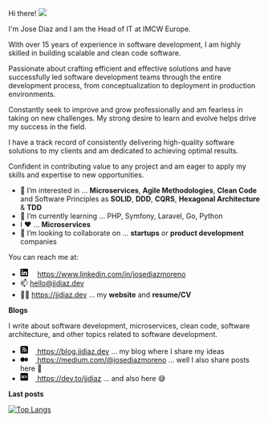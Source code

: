 Hi there! <a href="https://jjdiaz.dev/"><img src="https://media.giphy.com/media/hvRJCLFzcasrR4ia7z/giphy.gif" width="5%"></a>

I'm Jose Diaz and I am the Head of IT at IMCW Europe.

With over 15 years of experience in software development, I am highly skilled in building scalable and clean code software.

Passionate about crafting efficient and effective solutions and have successfully led software development teams through the entire development process, from conceptualization to deployment in production environments.

Constantly seek to improve and grow professionally and am fearless in taking on new challenges. My strong desire to learn and evolve helps drive my success in the field.

I have a track record of consistently delivering high-quality software solutions to my clients and am dedicated to achieving optimal results.

Confident in contributing value to any project and am eager to apply my skills and expertise to new opportunities.

- 👀 I’m interested in ... **Microservices**, **Agile Methodologies**, **Clean Code** and Software Principles as **SOLID**, **DDD**, **CQRS**, **Hexagonal Architecture** & **TDD**
- 🌱 I’m currently learning ... PHP, Symfony, Laravel, Go, Python
- I :heart: ... **Microservices**
- 💞️ I’m looking to collaborate on ... **startups** or **product development** companies

You can reach me at:
- <img src="/icon/linkedin-black.svg#gh-light-mode-only" width="15"/><img src="/icon/linkedin-white.svg#gh-dark-mode-only" width="15"/> <a href="https://www.linkedin.com/in/josediazmoreno/" target="_blank">https://www.linkedin.com/in/josediazmoreno</a>
- 📫 <a href="mailto:hello@jjdiaz.dev" target="_blank">hello@jjdiaz.dev</a>
- 👨‍💻 https://jjdiaz.dev ... my **website** and **resume/CV**

**Blogs**

I write about software development, microservices, clean code, software architecture, and other topics related to software development.

- <img src="/icon/blog-black.svg#gh-light-mode-only" width="15"/><img src="/icon/blog-white.svg#gh-dark-mode-only" width="15"/><a href="https://blog.jjdiaz.dev" target="_blank"> https://blog.jjdiaz.dev</a> ... my blog where I share my ideas
- <img src="/icon/medium-black.svg#gh-light-mode-only" width="15"/><img src="/icon/medium-white.svg#gh-dark-mode-only" width="15"/><a href="https://medium.com/@josediazmoreno" target="_blank"> https://medium.com/@josediazmoreno</a> ... well I also share posts here :grimacing:
- <img src="/icon/dev-black.svg#gh-light-mode-only" width="15"/><img src="/icon/dev-white.svg#gh-dark-mode-only" width="15"/><a href="https://dev.to/jjdiaz" target="_blank"> https://dev.to/jjdiaz</a> ... and also here :sweat_smile:

**Last posts**

<!-- BLOG-POST-LIST:START --> <!-- BLOG-POST-LIST:END -->

[![Top Langs](https://github-readme-stats.vercel.app/api/top-langs/?username=jupediaz)](https://github.com/anuraghazra/github-readme-stats)
